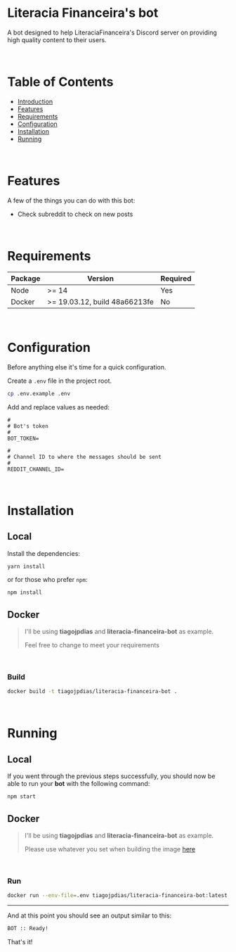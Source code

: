 # Literacia Financeira's bot

A bot designed to help LiteraciaFinanceira's Discord server on providing high quality content to their users.

<br/>

# Table of Contents

- [Introduction](#literacia-financeira's-bot)
- [Features](#features)
- [Requirements](#requirements)
- [Configuration](#configuration)
- [Installation](#installation)
- [Running](#running)

<br/>

# Features

A few of the things you can do with this bot:

* Check subreddit to check on new posts

<br/>

# Requirements

Package | Version | Required
-- | -- | --
Node | >= 14 | Yes
Docker | >= 19.03.12, build 48a66213fe | No

<br/>

# Configuration

Before anything else it's time for a quick configuration.

Create a `.env` file in the project root.

```sh
cp .env.example .env
```

Add and replace values as needed:

```env
#
# Bot's token
#
BOT_TOKEN=

#
# Channel ID to where the messages should be sent
#
REDDIT_CHANNEL_ID=
```

<br/>

# Installation

## Local

Install the dependencies:

```sh
yarn install
```

or for those who prefer `npm`:

```sh
npm install
```

## Docker

> I'll be using **tiagojpdias** and **literacia-financeira-bot** as example.
>
> Feel free to change to meet your requirements

<br/>

### Build

```bash
docker build -t tiagojpdias/literacia-financeira-bot .
```

<br/>

# Running

## Local

If you went through the previous steps successfully, you should now be able to run your **bot** with the following command:

```sh
npm start
```

## Docker

> I'll be using **tiagojpdias** and **literacia-financeira-bot** as example.
>
> Please use whatever you set when building the image [here](#build)

<br/>

### Run

```bash
docker run --env-file=.env tiagojpdias/literacia-financeira-bot:latest
```

---
And at this point you should see an output similar to this:

```sh
BOT :: Ready!
```

That's it!
